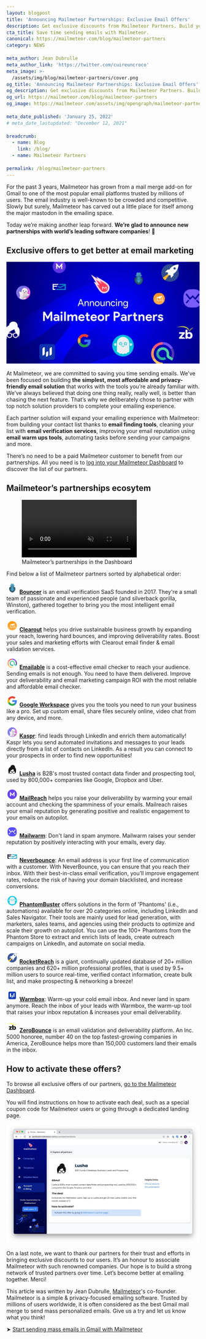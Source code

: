 ```yaml
---
layout: blogpost
title: 'Announcing Mailmeteor Partnerships: Exclusive Email Offers'
description: Get exclusive discounts from Mailmeteor Partners. Build your contact list with Email Finding tools, clean your list with Email Verification services, improve your email reputation using Email Warm Ups and more.
cta_title: Save time sending emails with Mailmeteor.
canonical: https://mailmeteor.com/blog/mailmeteor-partners
category: NEWS

meta_author: Jean Dubrulle
meta_author_link: 'https://twitter.com/cuireuncroco'
meta_image: >-
  /assets/img/blog/mailmeteor-partners/cover.png
og_title: 'Announcing Mailmeteor Partnerships: Exclusive Email Offers'
og_description: Get exclusive discounts from Mailmeteor Partners. Build your contact list with Email Finding tools, clean your list with Email Verification services, improve your email reputation using Email Warm Ups and more.
og_url: https://mailmeteor.com/blog/mailmeteor-partners
og_image: https://mailmeteor.com/assets/img/opengraph/mailmeteor-partners.jpg

meta_date_published: 'January 25, 2022'
# meta_date_lastupdated: "December 12, 2021"

breadcrumb:
  - name: Blog
    link: /blog/
  - name: Mailmeteor Partners

permalink: /blog/mailmeteor-partners
---
```


For the past 3 years, Mailmeteor has grown from a mail merge add-on for Gmail to one of the most popular email platforms trusted by millions of users. The email industry is well-known to be crowded and competitive. Slowly but surely, Mailmeteor has carved out a little place for itself among the major mastodon in the emailing space.

Today we’re making another leap forward. **We’re glad to announce new partnerships with world’s leading software companies**! 🎉

## Exclusive offers to get better at email marketing

<img src="/assets/img/blog/mailmeteor-partners/announcement.webp" alt="Mailmeteor partners"/>

At Mailmeteor, we are committed to saving you time sending emails. We’ve been focused on building **the simplest, most affordable and privacy-friendly email solution** that works with the tools you’re already familiar with. We’ve always believed that doing one thing really, really well, is better than chasing the next feature. That’s why we deliberately chose to partner with top notch solution providers to complete your emailing experience.

Each partner solution will expand your emailing experience with Mailmeteor: from building your contact list thanks to **email finding tools**, cleaning your list with **email verification services**, improving your email reputation using **email warm ups tools**, automating tasks before sending your campaigns and more.

There’s no need to be a paid Mailmeteor customer to benefit from our partnerships. All you need is to [log into your Mailmeteor Dashboard](https://dashboard.mailmeteor.com/account) to discover the list of our partners.

## Mailmeteor’s partnerships ecosytem

<figure>
  <video autoplay muted loop playsinline>
    <source src="/assets/img/blog/mailmeteor-partners/partners-section.mp4" alt="Mailmeteor’s partnerships ecosytem"/>
  </video>
  <figcaption>Mailmeteor’s partnerships in the Dashboard</figcaption>
</figure>

Find below a list of Mailmeteor partners sorted by alphabetical order:

<img alt="Bouncer logo" src="/assets/img/blog/mailmeteor-partners/bouncer.webp" class="no-shadow" style="max-width:30px; display:inline-block; margin:0"/> **[Bouncer](https://dashboard.mailmeteor.com/account/partners/bouncer)** is an email verification SaaS founded in 2017. They're a small team of passionate and experienced people (and silverback gorilla, Winston), gathered together to bring you the most intelligent email verification.

<img alt="Clearout logo" src="/assets/img/blog/mailmeteor-partners/clearout.webp" class="no-shadow" style="max-width:30px; display:inline-block; margin:0"/> **[Clearout](https://dashboard.mailmeteor.com/account/partners/clearout)** helps you drive sustainable business growth by expanding your reach, lowering hard bounces, and improving deliverability rates. Boost your sales and marketing efforts with Clearout email finder & email validation services.

<img alt="Emailable logo" src="/assets/img/blog/mailmeteor-partners/emailable.webp" class="no-shadow" style="max-width:30px; display:inline-block; margin:0"/> **[Emailable](https://dashboard.mailmeteor.com/account/partners/emailable)** is a cost-effective email checker to reach your audience. Sending emails is not enough. You need to have them delivered. Improve your deliverability and email marketing campaign ROI with the most reliable and affordable email checker.

<img alt="Google logo" src="/assets/img/blog/mailmeteor-partners/google.webp" class="no-shadow" style="max-width:30px; display:inline-block; margin:0"/> **[Google Workspace](https://dashboard.mailmeteor.com/account/partners/google)** gives you the tools you need to run your business like a pro. Set up custom email, share files securely online, video chat from any device, and more.

<img alt="Kaspr logo" src="/assets/img/blog/mailmeteor-partners/kaspr.webp" class="no-shadow" style="max-width:30px; display:inline-block; margin:0"/> **[Kaspr](https://dashboard.mailmeteor.com/account/partners/kaspr)**: find leads through LinkedIn and enrich them automatically! Kaspr lets you send automated invitations and messages to your leads directly from a list of contacts on LinkedIn. As a result you can connect to your prospects in order to find new opportunities!

<img alt="Lusha logo" src="/assets/img/blog/mailmeteor-partners/lusha.webp" class="no-shadow" style="max-width:30px; display:inline-block; margin:0"/> **[Lusha](https://dashboard.mailmeteor.com/account/partners/kaspr)** is B2B's most trusted contact data finder and prospecting tool, used by 800,000+ companies like Google, Dropbox and Uber.

<img alt="Mailreach logo" src="/assets/img/blog/mailmeteor-partners/mailreach.webp" class="no-shadow" style="max-width:30px; display:inline-block; margin:0"/> **[MailReach](https://dashboard.mailmeteor.com/account/partners/mailreach)** helps you raise your deliverability by warming your email account and checking the spamminess of your emails. Mailreach raises your email reputation by generating positive and realistic engagement to your emails on autopilot.

<img alt="Mailwarm logo" src="/assets/img/blog/mailmeteor-partners/mailwarm.webp" class="no-shadow" style="max-width:30px; display:inline-block; margin:0"/> **[Mailwarm](https://dashboard.mailmeteor.com/account/partners/mailwarm)**: Don't land in spam anymore. Mailwarm raises your sender reputation by positively interacting with your emails, every day.

<img alt="Neverbounce logo" src="/assets/img/blog/mailmeteor-partners/neverbounce.webp" class="no-shadow" style="max-width:30px; display:inline-block; margin:0"/> **[Neverbounce](https://dashboard.mailmeteor.com/account/partners/neverbounce)**: An email address is your first line of communication with a customer. With NeverBounce, you can ensure that you reach their inbox. With their best-in-class email verification, you’ll improve engagement rates, reduce the risk of having your domain blacklisted, and increase conversions.

<img alt="Phantombuster logo" src="/assets/img/blog/mailmeteor-partners/phantombuster.webp" class="no-shadow" style="max-width:30px; display:inline-block; margin:0"/> **[PhantomBuster](https://dashboard.mailmeteor.com/account/partners/phantombuster)** offers solutions in the form of 'Phantoms' (i.e., automations) available for over 20 categories online, including LinkedIn and Sales Navigator. Their tools are mainly used for lead generation, with marketers, sales teams, and agencies using their products to optimize and scale their growth on autopilot. You can use the 100+ Phantoms from the Phantom Store to extract and enrich lists of leads, create outreach campaigns on LinkedIn, and automate on social media.

<img alt="RocketReach logo" src="/assets/img/blog/mailmeteor-partners/rocketreach.webp" class="no-shadow" style="max-width:30px; display:inline-block; margin:0"/> **[RocketReach](https://dashboard.mailmeteor.com/account/partners/rocketreach)** is a giant, continually updated database of 20+ million companies and 620+ million professional profiles, that is used by 9.5+ million users to source real-time, verified contact information, create bulk list, and make prospecting & networking a breeze!

<img alt="Warmbox logo" src="/assets/img/blog/mailmeteor-partners/warmbox.webp" class="no-shadow" style="max-width:30px; display:inline-block; margin:0"/> **[Warmbox](https://dashboard.mailmeteor.com/account/partners/warmbox)**: Warm-up your cold email inbox. And never land in spam anymore. Reach the inbox of your leads with Warmbox, the warm-up tool that raises your inbox reputation & increases your email deliverability.

<img alt="ZeroBounce logo" src="/assets/img/blog/mailmeteor-partners/zerobounce.webp" class="no-shadow" style="max-width:30px; display:inline-block; margin:0"/> **[ZeroBounce](https://dashboard.mailmeteor.com/account/partners/zerobounce)** is an email validation and deliverability platform. An Inc. 5000 honoree, number 40 on the top fastest-growing companies in America, ZeroBounce helps more than 150,000 customers land their emails in the inbox.

## How to activate these offers?

To browse all exclusive offers of our partners, [go to the Mailmeteor Dashboard](https://dashboard.mailmeteor.com/account/partners).

You will find instructions on how to activate each deal, such as a special coupon code for Mailmeteor users or going through a dedicated landing page.

<img src="/assets/img/blog/mailmeteor-partners/partnership-example.webp" alt="Mailmeteor partners" class="no-shadow"/>

<div class="blogpost-endnote">
  <p class="font-weight-bold">On a last note, we  want to thank our partners for their trust and efforts in bringing exclusive discounts to our users. It’s an honour to associate Mailmeteor with such renowned companies. Our hope is to build a strong network of trusted partners over time. Let’s become better at emailing together. Merci!
  </p>
  <p>This article was written by Jean Dubrulle, <a href="https://mailmeteor.com">Mailmeteor</a>'s co-founder. Mailmeteor is a simple & privacy-focused emailing software. Trusted by millions of users worldwide, it is often considered as the best Gmail mail merge to send mass personalized emails. Give us a try and let us know what you think!</p>

  <p>➤ <a href="https://mailmeteor.com" class="font-weight-bold">Start sending mass emails in Gmail with Mailmeteor</a></p>
</div>

<script></script>
